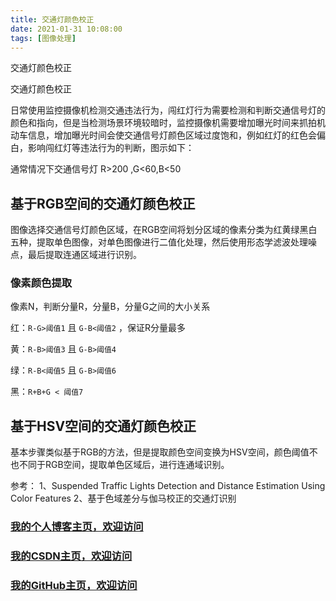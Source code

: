 ```yaml
---
title: 交通灯颜色校正
date: 2021-01-31 10:08:00
tags: [图像处理]
---
```


交通灯颜色校正
<!--more-->
交通灯颜色校正

日常使用监控摄像机检测交通违法行为，闯红灯行为需要检测和判断交通信号灯的颜色和指向，但是当检测场景环境较暗时，监控摄像机需要增加曝光时间来抓拍机动车信息，增加曝光时间会使交通信号灯颜色区域过度饱和，例如红灯的红色会偏白，影响闯红灯等违法行为的判断，图示如下：

通常情况下交通信号灯 R>200 ,G<60,B<50 


## 基于RGB空间的交通灯颜色校正
图像选择交通信号灯颜色区域，在RGB空间将划分区域的像素分类为红黄绿黑白五种，提取单色图像，对单色图像进行二值化处理，然后使用形态学滤波处理噪点，最后提取连通区域进行识别。


### 像素颜色提取
像素N，判断分量R，分量B，分量G之间的大小关系

红：`R-G>阈值1` 且 `G-B<阈值2` ，保证R分量最多

黄：`R-B>阈值3` 且 `G-B>阈值4` 

绿：`R-B<阈值5` 且 `G-B>阈值6` 

黑：`R+B+G < 阈值7`

## 基于HSV空间的交通灯颜色校正

基本步骤类似基于RGB的方法，但是提取颜色空间变换为HSV空间，颜色阈值不也不同于RGB空间，提取单色区域后，进行连通域识别。



参考：
1、Suspended Traffic Lights Detection and Distance Estimation Using Color Features
2、基于色域差分与伽马校正的交通灯识别

### [我的个人博客主页，欢迎访问](http://www.aomanhao.top/)
### [我的CSDN主页，欢迎访问](https://blog.csdn.net/Aoman_Hao)
### [我的GitHub主页，欢迎访问](https://github.com/AomanHao)


